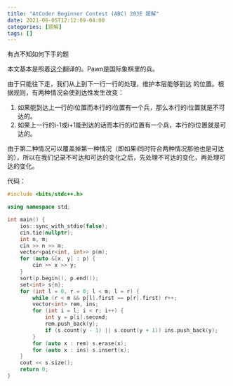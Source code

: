 ```yaml
---
title: "AtCoder Beginner Contest (ABC) 203E 题解"
date: 2021-06-05T12:12:09-04:00
categories: [题解]
tags: []
---
```

有点不知如何下手的题


本文基本是照着[这个](https://atcoder.jp/contests/abc203/editorial/1998)翻译的。Pawn是国际象棋里的兵。

由于只能往下走，我们从上到下一行一行的处理，维护本层能够到达 的位置。根据规则，有两种情况会使到达性发生改变：
1. 如果能到达上一行的i位置而本行的i位置有一个兵，那么本行的i位置就是不可达的。
2. 如果上一行的i-1或i+1能到达的话而本行的i位置有一个兵，本行的i位置就是可达的。

由于第二种情况可以覆盖掉第一种情况（即如果i同时符合两种情况那他也是可达的），所以在我们记录不可达和可达的变化之后，先处理不可达的变化，再处理可达的变化。

代码：

```cpp
#include <bits/stdc++.h>

using namespace std;

int main() {
    ios::sync_with_stdio(false);
    cin.tie(nullptr);
    int n, m;
    cin >> n >> m;
    vector<pair<int, int>> p(m);
    for (auto &[x, y] : p) {
        cin >> x >> y;
    }
    sort(p.begin(), p.end());
    set<int> s{n};
    for (int l = 0, r = 0; l < m; l = r) {
        while (r < m && p[l].first == p[r].first) r++;
        vector<int> rem, ins;
        for (int i = l; i < r; i++) {
            int y = p[i].second;
            rem.push_back(y);
            if (s.count(y - 1) || s.count(y + 1)) ins.push_back(y);
        }
        for (auto x : rem) s.erase(x);
        for (auto x : ins) s.insert(x);
    }
    cout << s.size();
    return 0;
}
```
